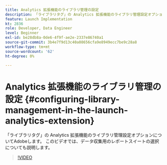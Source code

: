 ```yaml
---
title: Analytics 拡張機能のライブラリ管理の設定
description: 「ライブラリタグ」の Analytics 拡張機能のライブラリ管理設定オプションについてAdobeします。 このビデオでは、データ収集用のレポートスイートの選択についても説明します。
feature: Launch Implementation
kt: 2836
role: Developer, Data Engineer
level: Beginner
exl-id: be28db8a-0de6-4f9f-ae2e-2337e86740a1
source-git-commit: 3b4e7f9d13c40a08656cfa9e8949ecc7be9c28a8
workflow-type: tm+mt
source-wordcount: '62'
ht-degree: 0%

---
```


# Analytics 拡張機能のライブラリ管理の設定 {#configuring-library-management-in-the-launch-analytics-extension}

「ライブラリタグ」の Analytics 拡張機能のライブラリ管理設定オプションについてAdobeします。 このビデオでは、データ収集用のレポートスイートの選択についても説明します。

>[!VIDEO](https://video.tv.adobe.com/v/27092/?quality=12&learn=on)
